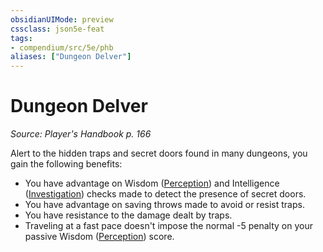 ```yaml
---
obsidianUIMode: preview
cssclass: json5e-feat
tags:
- compendium/src/5e/phb
aliases: ["Dungeon Delver"]
---
```

# Dungeon Delver
*Source: Player's Handbook p. 166*  

Alert to the hidden traps and secret doors found in many dungeons, you gain the following benefits:

- You have advantage on Wisdom ([Perception](/compendium/rules/skills.md#Perception)) and Intelligence ([Investigation](/compendium/rules/skills.md#Investigation)) checks made to detect the presence of secret doors.  
- You have advantage on saving throws made to avoid or resist traps.  
- You have resistance to the damage dealt by traps.  
- Traveling at a fast pace doesn't impose the normal -5 penalty on your passive Wisdom ([Perception](/compendium/rules/skills.md#Perception)) score.